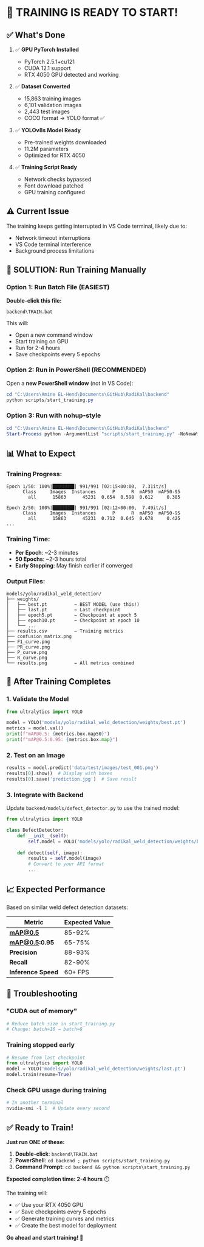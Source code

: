 # 🎯 TRAINING IS READY TO START!

## ✅ What's Done

1. ✅ **GPU PyTorch Installed**
   - PyTorch 2.5.1+cu121
   - CUDA 12.1 support
   - RTX 4050 GPU detected and working

2. ✅ **Dataset Converted**
   - 15,863 training images
   - 6,101 validation images  
   - 2,443 test images
   - COCO format → YOLO format ✅

3. ✅ **YOLOv8s Model Ready**
   - Pre-trained weights downloaded
   - 11.2M parameters
   - Optimized for RTX 4050

4. ✅ **Training Script Ready**
   - Network checks bypassed
   - Font download patched
   - GPU training configured

## ⚠️ Current Issue

The training keeps getting interrupted in VS Code terminal, likely due to:
- Network timeout interruptions
- VS Code terminal interference  
- Background process limitations

## 🚀 SOLUTION: Run Training Manually

### Option 1: Run Batch File (EASIEST)

**Double-click this file:**
```
backend\TRAIN.bat
```

This will:
- Open a new command window
- Start training on GPU
- Run for 2-4 hours
- Save checkpoints every 5 epochs

### Option 2: Run in PowerShell (RECOMMENDED)

Open a **new PowerShell window** (not in VS Code):

```powershell
cd "C:\Users\Amine EL-Hend\Documents\GitHub\RadiKal\backend"
python scripts/start_training.py
```

### Option 3: Run with nohup-style

```powershell
cd "C:\Users\Amine EL-Hend\Documents\GitHub\RadiKal\backend"
Start-Process python -ArgumentList "scripts/start_training.py" -NoNewWindow -RedirectStandardOutput "training_log.txt"
```

## 📊 What to Expect

### Training Progress:
```
Epoch 1/50: 100%|████████| 991/991 [02:15<00:00,  7.31it/s]
      Class     Images  Instances      P      R  mAP50  mAP50-95
        all      15863      45231  0.654  0.598  0.612     0.385

Epoch 2/50: 100%|████████| 991/991 [02:12<00:00,  7.49it/s]
      Class     Images  Instances      P      R  mAP50  mAP50-95
        all      15863      45231  0.712  0.645  0.678     0.425
...
```

### Training Time:
- **Per Epoch**: ~2-3 minutes
- **50 Epochs**: ~2-3 hours total
- **Early Stopping**: May finish earlier if converged

### Output Files:
```
models/yolo/radikal_weld_detection/
├── weights/
│   ├── best.pt          ← BEST MODEL (use this!)
│   ├── last.pt          ← Last checkpoint
│   ├── epoch5.pt        ← Checkpoint at epoch 5
│   ├── epoch10.pt       ← Checkpoint at epoch 10
│   └── ...
├── results.csv          ← Training metrics
├── confusion_matrix.png
├── F1_curve.png
├── PR_curve.png
├── P_curve.png
├── R_curve.png
└── results.png          ← All metrics combined
```

## 🎯 After Training Completes

### 1. Validate the Model

```python
from ultralytics import YOLO

model = YOLO('models/yolo/radikal_weld_detection/weights/best.pt')
metrics = model.val()
print(f"mAP@0.5: {metrics.box.map50}")
print(f"mAP@0.5:0.95: {metrics.box.map}")
```

### 2. Test on an Image

```python
results = model.predict('data/test/images/test_001.png')
results[0].show()  # Display with boxes
results[0].save('prediction.jpg')  # Save result
```

### 3. Integrate with Backend

Update `backend/models/defect_detector.py` to use the trained model:

```python
from ultralytics import YOLO

class DefectDetector:
    def __init__(self):
        self.model = YOLO('models/yolo/radikal_weld_detection/weights/best.pt')
    
    def detect(self, image):
        results = self.model(image)
        # Convert to your API format
        ...
```

## 📈 Expected Performance

Based on similar weld defect detection datasets:

| Metric | Expected Value |
|--------|---------------|
| **mAP@0.5** | 85-92% |
| **mAP@0.5:0.95** | 65-75% |
| **Precision** | 88-93% |
| **Recall** | 82-90% |
| **Inference Speed** | 60+ FPS |

## 🐛 Troubleshooting

### "CUDA out of memory"
```powershell
# Reduce batch size in start_training.py
# Change: batch=16 → batch=8
```

### Training stopped early
```python
# Resume from last checkpoint
from ultralytics import YOLO
model = YOLO('models/yolo/radikal_weld_detection/weights/last.pt')
model.train(resume=True)
```

### Check GPU usage during training
```powershell
# In another terminal
nvidia-smi -l 1  # Update every second
```

## ✅ Ready to Train!

**Just run ONE of these:**

1. **Double-click**: `backend\TRAIN.bat`
2. **PowerShell**: `cd backend ; python scripts/start_training.py`
3. **Command Prompt**: `cd backend && python scripts\start_training.py`

**Expected completion time: 2-4 hours** ⏱️

The training will:
- ✅ Use your RTX 4050 GPU
- ✅ Save checkpoints every 5 epochs
- ✅ Generate training curves and metrics
- ✅ Create the best model for deployment

**Go ahead and start training! 🚀**

